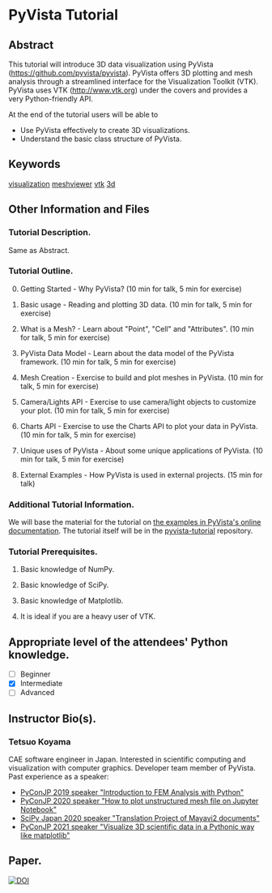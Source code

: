 # PyVista Tutorial

## Abstract

This tutorial will introduce 3D data visualization using PyVista (https://github.com/pyvista/pyvista).
PyVista offers 3D plotting and mesh analysis through a streamlined interface for the Visualization Toolkit (VTK).
PyVista uses VTK (http://www.vtk.org) under the covers and provides a very Python-friendly API.

At the end of the tutorial users will be able to

- Use PyVista effectively to create 3D visualizations. 
- Understand the basic class structure of PyVista.

## Keywords

[visualization](https://github.com/topics/visualization)
[meshviewer](https://github.com/topics/meshviewer)
[vtk](https://github.com/topics/vtk)
[3d](https://github.com/topics/3d)

## Other Information and Files

### Tutorial Description.
Same as Abstract.

### Tutorial Outline.

0. Getting Started - Why PyVista? (10 min for talk, 5 min for exercise)

1. Basic usage - Reading and plotting 3D data.  (10 min for talk, 5 min for exercise)

2. What is a Mesh? - Learn about "Point", "Cell" and "Attributes". (10 min for talk, 5 min for exercise)

3. PyVista Data Model - Learn about the data model of the PyVista framework. (10 min for talk, 5 min for exercise)

4. Mesh Creation - Exercise to build and plot meshes in PyVista. (10 min for talk, 5 min for exercise)

5. Camera/Lights API - Exercise to use camera/light objects to customize your plot. (10 min for talk, 5 min for exercise)

6. Charts API - Exercise to use the Charts API to plot your data in PyVista. (10 min for talk, 5 min for exercise)

7. Unique uses of PyVista -  About some unique applications of PyVista. (10 min for talk, 5 min for exercise)

8. External Examples - How PyVista is used in external projects. (15 min for talk)

### Additional Tutorial Information.

We will base the material for the tutorial on [the examples in PyVista's online documentation](https://docs.pyvista.org/examples/index.html).
The tutorial itself will be in the [pyvista-tutorial](https://github.com/pyvista/pyvista-tutorial) repository.

### Tutorial Prerequisites.

1. Basic knowledge of NumPy.

2. Basic knowledge of SciPy.

3. Basic knowledge of Matplotlib.

4. It is ideal if you are a heavy user of VTK.

## Appropriate level of the attendees' Python knowledge.

- [ ] Beginner
- [x] Intermediate
- [ ] Advanced

## Instructor Bio(s).

### Tetsuo Koyama

CAE software engineer in Japan.
Interested in scientific computing and visualization with computer graphics.
Developer team member of PyVista.
Past experience as a speaker:
- [PyConJP 2019 speaker "Introduction to FEM Analysis with Python"](https://youtu.be/6JuB1GiDLQQ)
- [PyConJP 2020 speaker "How to plot unstructured mesh file on Jupyter Notebook"](https://youtu.be/X3Z54Kw4I6Y)
- [SciPy Japan 2020 speaker "Translation Project of Mayavi2 documents"](https://youtu.be/epxm9SjLMS0)
- [PyConJP 2021 speaker "Visualize 3D scientific data in a Pythonic way like matplotlib"](https://youtu.be/ru-nENLgleo)

## Paper.

[![DOI](https://joss.theoj.org/papers/10.21105/joss.01450/status.svg)](https://doi.org/10.21105/joss.01450)

